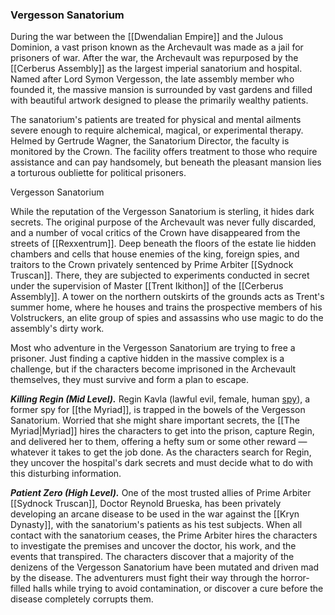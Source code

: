### Vergesson Sanatorium

During the war between the [[Dwendalian Empire]] and the Julous Dominion, a vast prison known as the Archevault was made as a jail for prisoners of war. After the war, the Archevault was repurposed by the [[Cerberus Assembly]] as the largest imperial sanatorium and hospital. Named after Lord Symon Vergesson, the late assembly member who founded it, the massive mansion is surrounded by vast gardens and filled with beautiful artwork designed to please the primarily wealthy patients.

The sanatorium's patients are treated for physical and mental ailments severe enough to require alchemical, magical, or experimental therapy. Helmed by Gertrude Wagner, the Sanatorium Director, the faculty is monitored by the Crown. The facility offers treatment to those who require assistance and can pay handsomely, but beneath the pleasant mansion lies a torturous oubliette for political prisoners.

[](https://media.dndbeyond.com/compendium-images/egtw/yDOyqyOocErRgYJK/03-12.png)

Vergesson Sanatorium

While the reputation of the Vergesson Sanatorium is sterling, it hides dark secrets. The original purpose of the Archevault was never fully discarded, and a number of vocal critics of the Crown have disappeared from the streets of [[Rexxentrum]]. Deep beneath the floors of the estate lie hidden chambers and cells that house enemies of the king, foreign spies, and traitors to the Crown privately sentenced by Prime Arbiter [[Sydnock Truscan]]. There, they are subjected to experiments conducted in secret under the supervision of Master [[Trent Ikithon]] of the [[Cerberus Assembly]]. A tower on the northern outskirts of the grounds acts as Trent's summer home, where he houses and trains the prospective members of his Volstruckers, an elite group of spies and assassins who use magic to do the assembly's dirty work.

Most who adventure in the Vergesson Sanatorium are trying to free a prisoner. Just finding a captive hidden in the massive complex is a challenge, but if the characters become imprisoned in the Archevault themselves, they must survive and form a plan to escape.

_**Killing Regin (Mid Level).**_ Regin Kavla (lawful evil, female, human [spy](https://www.dndbeyond.com/monsters/spy)), a former spy for [[the Myriad]], is trapped in the bowels of the Vergesson Sanatorium. Worried that she might share important secrets, the [[The Myriad|Myriad]] hires the characters to get into the prison, capture Regin, and delivered her to them, offering a hefty sum or some other reward — whatever it takes to get the job done. As the characters search for Regin, they uncover the hospital's dark secrets and must decide what to do with this disturbing information.

_**Patient Zero (High Level).**_ One of the most trusted allies of Prime Arbiter [[Sydnock Truscan]], Doctor Reynold Brueska, has been privately developing an arcane disease to be used in the war against the [[Kryn Dynasty]], with the sanatorium's patients as his test subjects. When all contact with the sanatorium ceases, the Prime Arbiter hires the characters to investigate the premises and uncover the doctor, his work, and the events that transpired. The characters discover that a majority of the denizens of the Vergesson Sanatorium have been mutated and driven mad by the disease. The adventurers must fight their way through the horror-filled halls while trying to avoid contamination, or discover a cure before the disease completely corrupts them.
